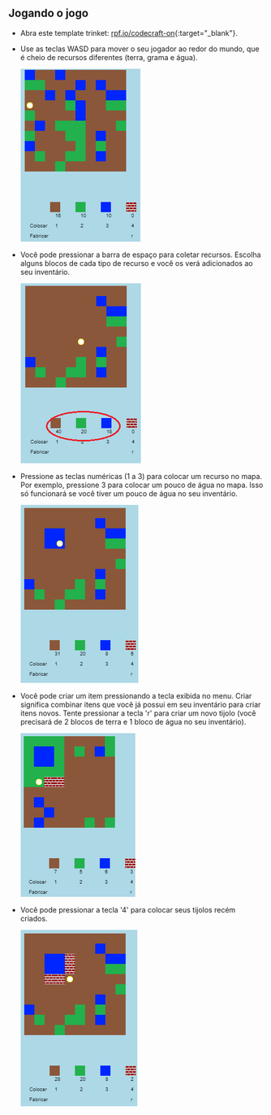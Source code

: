 ## Jogando o jogo

+ Abra este template trinket: [rpf.io/codecraft-on](http://rpf.io/codecraft-on){:target="_blank"}.

+ Use as teclas WASD para mover o seu jogador ao redor do mundo, que é cheio de recursos diferentes (terra, grama e água).
    
    ![screenshot](images/craft-move.png)

+ Você pode pressionar a barra de espaço para coletar recursos. Escolha alguns blocos de cada tipo de recurso e você os verá adicionados ao seu inventário.
    
    ![screenshot](images/craft-pickup.png)

+ Pressione as teclas numéricas (1 a 3) para colocar um recurso no mapa. Por exemplo, pressione 3 para colocar um pouco de água no mapa. Isso só funcionará se você tiver um pouco de água no seu inventário.
    
    ![screenshot](images/craft-place-water.png)

+ Você pode criar um item pressionando a tecla exibida no menu. Criar significa combinar itens que você já possui em seu inventário para criar itens novos. Tente pressionar a tecla 'r' para criar um novo tijolo (você precisará de 2 blocos de terra e 1 bloco de água no seu inventário).
    
    ![screenshot](images/craft-craft-brick.png)

+ Você pode pressionar a tecla '4' para colocar seus tijolos recém criados.
    
    ![screenshot](images/craft-place-brick.png)